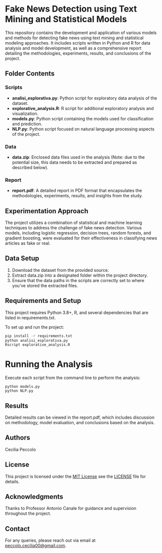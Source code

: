 # Fake News Detection using Text Mining and Statistical Models

This repository contains the development and application of various models and methods for detecting fake news using text mining and statistical modeling approaches. It includes scripts written in Python and R for data analysis and model development, as well as a comprehensive report detailing the methodologies, experiments, results, and conclusions of the project.

## Folder Contents

### Scripts
- **analisi_esplorativa.py**: Python script for exploratory data analysis of the dataset.
- **explorative_analysis.R**: R script for additional exploratory analysis and visualization.
- **models.py**: Python script containing the models used for classification and prediction.
- **NLP.py**: Python script focused on natural language processing aspects of the project.

### Data
- **data.zip**: Enclosed data files used in the analysis (Note: due to the potential size, this data needs to be extracted and prepared as described below).

### Report
- **report.pdf**: A detailed report in PDF format that encapsulates the methodologies, experiments, results, and insights from the study.

## Experimentation Approach

The project utilizes a combination of statistical and machine learning techniques to address the challenge of fake news detection. Various models, including logistic regression, decision trees, random forests, and gradient boosting, were evaluated for their effectiveness in classifying news articles as fake or real.

## Data Setup

1. Download the dataset from the provided source.
2. Extract data.zip into a designated folder within the project directory.
3. Ensure that the data paths in the scripts are correctly set to where you've stored the extracted files.

## Requirements and Setup

This project requires Python 3.8+, R, and several dependencies that are listed in requirements.txt.

To set up and run the project:
```bash
pip install -r requirements.txt
python analisi_esplorativa.py
Rscript explorative_analysis.R
```
# Running the Analysis
Execute each script from the command line to perform the analysis:
```
python models.py
python NLP.py
```

## Results
Detailed results can be viewed in the report.pdf, which includes discussion on methodology, model evaluation, and conclusions based on the analysis.

## Authors
Cecilia Peccolo

## License
This project is licensed under the [MIT License](https://opensource.org/licenses/MIT) see the [LICENSE](LICENSE) file for details.

## Acknowledgments
Thanks to Professor Antonio Canale for guidance and supervision throughout the project.

## Contact
For any queries, please reach out via email at peccolo.cecilia00@gmail.com.
